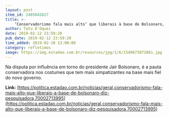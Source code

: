 ```yaml
---
layout: post
item_id: 2485042627
title: >-
    ‘Conservadorismo fala mais alto’ que liberais à base de Bolsonaro, diz pesquisadora
author: Tatu D'Oquei
date: 2019-02-12 23:59:20
pub_date: 2019-02-12 23:59:20
time_added: 2019-02-10 13:00:00
category: refletimos
image: https://img.estadao.com.br/resources/jpg/1/6/1549673072861.jpg
---
```


Na disputa por influência em torno do presidente Jair Bolsonaro, é a pauta conservadora nos costumes que tem mais simpatizantes na base mais fiel do novo governo.

**Link:** [https://politica.estadao.com.br/noticias/geral,conservadorismo-fala-mais-alto-que-liberais-a-base-de-bolsonaro-diz-pesquisadora,70002713995](https://politica.estadao.com.br/noticias/geral,conservadorismo-fala-mais-alto-que-liberais-a-base-de-bolsonaro-diz-pesquisadora,70002713995)

